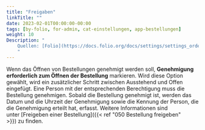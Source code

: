 ```yaml
---
title: "Freigaben"
linkTitle: ""
date: 2023-02-01T00:00:00-00:00
tags: [by-folio, for-admin, cat-einstellungen, app-bestellungen]
weight: 10
Description: "
    Quellen: [Folio](https://docs.folio.org/docs/settings/settings_orders/settings_orders/#settings--orders--approvals) <!-- & [GBV](https://info.gebev.de/display/FOLIOGBVEXTERN/Einstellungen+(Bestellungen):+Freigaben) -->
    "
---
```


Wenn das Öffnen von Bestellungen genehmigt werden soll, **Genehmigung erforderlich zum Öffnen der Bestellung** markieren. Wird diese Option gewählt, wird ein zusätzlicher Schritt zwischen Ausstehend und Offen eingefügt. Eine Person mit der entsprechenden Berechtigung muss die Bestellung genehmigen. Sobald die Bestellung genehmigt ist, werden das Datum und die Uhrzeit der Genehmigung sowie die Kennung der Person, die die Genehmigung erteilt hat, erfasst. Weitere Informationen sind unter [Freigeben einer Bestellung]({{< ref "050 Bestellung freigeben" >}}) zu finden.

